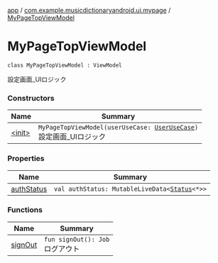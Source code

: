 [app](../../index.md) / [com.example.musicdictionaryandroid.ui.mypage](../index.md) / [MyPageTopViewModel](./index.md)

# MyPageTopViewModel

`class MyPageTopViewModel : ViewModel`

設定画面_UIロジック

### Constructors

| Name | Summary |
|---|---|
| [&lt;init&gt;](-init-.md) | `MyPageTopViewModel(userUseCase: `[`UserUseCase`](../../com.example.musicdictionaryandroid.model.usecase/-user-use-case/index.md)`)`<br>設定画面_UIロジック |

### Properties

| Name | Summary |
|---|---|
| [authStatus](auth-status.md) | `val authStatus: MutableLiveData<`[`Status`](../../com.example.musicdictionaryandroid.model.util/-status/index.md)`<*>>` |

### Functions

| Name | Summary |
|---|---|
| [signOut](sign-out.md) | `fun signOut(): Job`<br>ログアウト |
